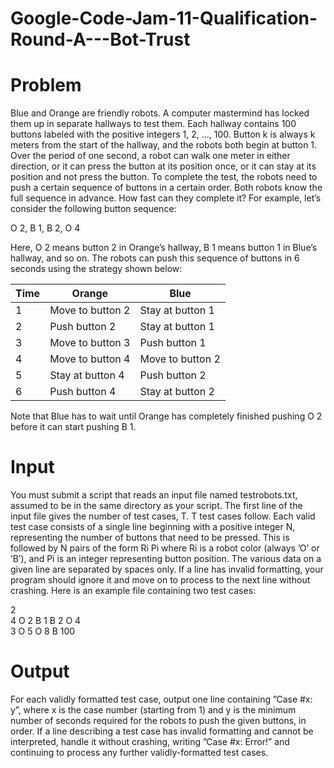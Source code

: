 # Google-Code-Jam-11-Qualification-Round-A---Bot-Trust

# Problem
Blue and Orange are friendly robots. A computer mastermind has locked them up in separate hallways to test
them. Each hallway contains 100 buttons labeled with the positive integers 1, 2, ..., 100. Button k is always k
meters from the start of the hallway, and the robots both begin at button 1. Over the period of one second, a robot
can walk one meter in either direction, or it can press the button at its position once, or it can stay at its position
and not press the button. To complete the test, the robots need to push a certain sequence of buttons in a certain
order. Both robots know the full sequence in advance. How fast can they complete it?
For example, let’s consider the following button sequence:

O 2, B 1, B 2, O 4

Here, O 2 means button 2 in Orange’s hallway, B 1 means button 1 in Blue’s hallway, and so on. The robots can
push this sequence of buttons in 6 seconds using the strategy shown below:

| Time | Orange           | Blue             |
|------|------------------|------------------|
| 1    | Move to button 2 | Stay at button 1 |
| 2    | Push button 2    | Stay at button 1 |
| 3    | Move to button 3 | Push button 1    |
| 4    | Move to button 4 | Move to button 2 |
| 5    | Stay at button 4 | Push button 2    |
| 6    | Push button 4    | Stay at button 2 |


Note that Blue has to wait until Orange has completely finished pushing O 2 before it can start pushing B 1.


# Input
You must submit a script that reads an input file named testrobots.txt, assumed to be in the same directory as
your script. The first line of the input file gives the number of test cases, T. T test cases follow. Each valid test
case consists of a single line beginning with a positive integer N, representing the number of buttons that need to
be pressed. This is followed by N pairs of the form Ri Pi where Ri is a robot color (always ’O’ or ’B’), and Pi is an
integer representing button position. The various data on a given line are separated by spaces only. If a line has
invalid formatting, your program should ignore it and move on to process to the next line without crashing. Here
is an example file containing two test cases:

2  
4 O 2 B 1 B 2 O 4  
3 O 5 O 8 B 100

# Output
For each validly formatted test case, output one line containing ”Case #x: y”, where x is the case number (starting
from 1) and y is the minimum number of seconds required for the robots to push the given buttons, in order. If
a line describing a test case has invalid formatting and cannot be interpreted, handle it without crashing, writing
”Case #x: Error!” and continuing to process any further validly-formatted test cases.
